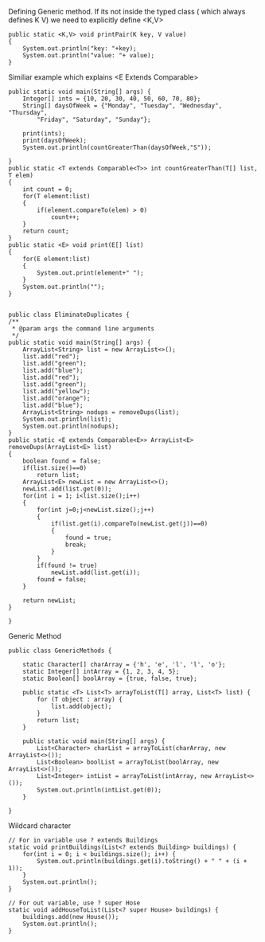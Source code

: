 Defining Generic method. If its not inside the typed class ( which always defines K V) we need to explicitly define <K,V>

    public static <K,V> void printPair(K key, V value)
    {
        System.out.println("key: "+key);
        System.out.println("value: "+ value);
    }
Similiar example which explains <E Extends Comparable<E>>

    public static void main(String[] args) {
        Integer[] ints = {10, 20, 30, 40, 50, 60, 70, 80};
        String[] daysOfWeek = {"Monday", "Tuesday", "Wednesday", "Thursday",
            "Friday", "Saturday", "Sunday"};
        
        print(ints);
        print(daysOfWeek);
        System.out.println(countGreaterThan(daysOfWeek,"S"));
    
    }
    public static <T extends Comparable<T>> int countGreaterThan(T[] list, T elem)
    {
        int count = 0;
        for(T element:list)
        {
            if(element.compareTo(elem) > 0)
                count++;    
        }
        return count;
    }
    public static <E> void print(E[] list)
    {
        for(E element:list)
        {
            System.out.print(element+" ");
        }
        System.out.println("");
    }


    public class EliminateDuplicates {
    /**
     * @param args the command line arguments
     */
    public static void main(String[] args) {
        ArrayList<String> list = new ArrayList<>();
        list.add("red");
        list.add("green");
        list.add("blue");
        list.add("red");
        list.add("green");
        list.add("yellow");
        list.add("orange");
        list.add("blue");
        ArrayList<String> nodups = removeDups(list);
        System.out.println(list);
        System.out.println(nodups);
    }
    public static <E extends Comparable<E>> ArrayList<E> removeDups(ArrayList<E> list)
    {
        boolean found = false;
        if(list.size()==0)
            return list;
        ArrayList<E> newList = new ArrayList<>();
        newList.add(list.get(0));
        for(int i = 1; i<list.size();i++)
        {
            for(int j=0;j<newList.size();j++)
            {
                if(list.get(i).compareTo(newList.get(j))==0)
                {
                    found = true;
                    break;
                }
            }
            if(found != true)
                newList.add(list.get(i)); 
            found = false;
        }
       
        return newList;
    }
    
    }
    
Generic Method
    
    public class GenericMethods {
    
        static Character[] charArray = {'h', 'e', 'l', 'l', 'o'};
        static Integer[] intArray = {1, 2, 3, 4, 5};
        static Boolean[] boolArray = {true, false, true};
    
        public static <T> List<T> arrayToList(T[] array, List<T> list) {
            for (T object : array) {
                list.add(object);
            }
            return list;
        }
    
        public static void main(String[] args) {
            List<Character> charList = arrayToList(charArray, new ArrayList<>());
            List<Boolean> boolList = arrayToList(boolArray, new ArrayList<>());
            List<Integer> intList = arrayToList(intArray, new ArrayList<>());
            System.out.println(intList.get(0));
        }
    
    }

Wildcard character 


    // For in variable use ? extends Buildings
    static void printBuildings(List<? extends Building> buildings) {
        for(int i = 0; i < buildings.size(); i++) {
            System.out.println(buildings.get(i).toString() + " " + (i + 1));
        }
        System.out.println();
    }
    
    // For out variable, use ? super Hose
    static void addHouseToList(List<? super House> buildings) {
        buildings.add(new House());
        System.out.println();
    }
    
